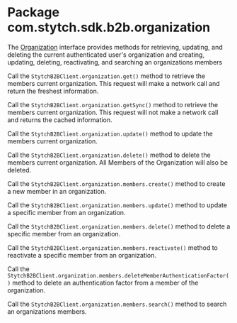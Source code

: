# Package com.stytch.sdk.b2b.organization
The [Organization](Organization.kt) interface provides methods for retrieving, updating, and deleting the current authenticated user's organization and creating, updating, deleting, reactivating, and searching an organizations members

Call the `StytchB2BClient.organization.get()` method to retrieve the members current organization. This request will make a network call and return the freshest information.

Call the `StytchB2BClient.organization.getSync()` method to retrieve the members current organization. This request will not make a network call and returns the cached information.

Call the `StytchB2BClient.organization.update()` method to update the members current organization.

Call the `StytchB2BClient.organization.delete()` method to delete the members current organization. All Members of the Organization will also be deleted.

Call the `StytchB2BClient.organization.members.create()` method to create a new member in an organization.

Call the `StytchB2BClient.organization.members.update()` method to update a specific member from an organization.

Call the `StytchB2BClient.organization.members.delete()` method to delete a specific member from an organization.

Call the `StytchB2BClient.organization.members.reactivate()` method to reactivate a specific member from an organization.

Call the `StytchB2BClient.organization.members.deleteMemberAuthenticationFactor()` method to delete an authentication factor from a member of the organization.

Call the `StytchB2BClient.organization.members.search()` method to search an organizations members.
